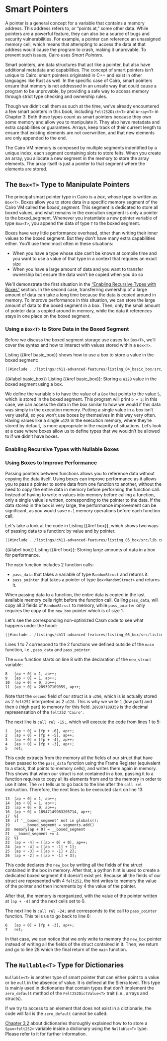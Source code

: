 # Smart Pointers

A pointer is a general concept for a variable that contains a memory address. This address refers to, or “points at,” some other data. While pointers are a powerful feature, they can also be a source of bugs and security vulnerabilities. For example, a pointer can reference an unassigned memory cell, which means that attempting to access the data at that address would cause the program to crash, making it unprovable. To prevent such issues, Cairo uses _Smart Pointers_.

Smart pointers, are data structures that act like a pointer, but also have additional metadata and capabilities. The concept of smart pointers isn’t unique to Cairo: smart pointers originated in C++ and exist in other languages like Rust as well. In the specific case of Cairo, smart pointers ensure that memory is not addressed in an unsafe way that could cause a program to be unprovable, by providing a safe way to access memory through strict type checking and ownership rules.

Though we didn’t call them as such at the time, we’ve already encountered a few smart pointers in this book, including `Felt252Dict<T>` and `Array<T>` in Chapter 3. Both these types count as smart pointers because they own some memory and allow you to manipulate it. They also have metadata and extra capabilities or guarantees. Arrays, keep track of their current length to ensure that existing elements are not overwritten, and that new elements are only appended to the end.

The Cairo VM memory is composed by multiple segments indentified by a unique index, each segment containing slots to store felts. When you create an array, you allocate a new segment in the memory to store the array elements. The array itself is just a pointer to that segment where the elements are stored.

## The `Box<T>` Type to Manipulate Pointers

The principal smart pointer type in Cairo is a _box_, whose type is written as `Box<T>`. Boxes allow you to store data in a specific memory segment of the Cairo VM called the _boxed_segment_. This segment is dedicated to store all boxed values, and what remains in the execution segment is only a pointer to the boxed_segment. Whenever you instantiate a new pointer variable of type `Box<T>`, you append the data of type `T` to the boxed segment.

Boxes have very little performance overhead, other than writing their inner values to the boxed segment. But they don’t have many extra capabilities either. You’ll use them most often in these situations:

- When you have a type whose size can’t be known at compile time and you want to use a value of that type in a context that requires an exact size
- When you have a large amount of data and you want to transfer ownership but ensure the data won’t be copied when you do so

We’ll demonstrate the first situation in the [“Enabling Recursive Types with Boxes”](./ch11-03-smart-pointers.md#enabling-recursive-types-with-nullable-boxes) section.
In the second case, transferring ownership of a large amount of data can take a long time because the data is copied around in memory. To improve performance in this situation, we can store the large amount of data to the boxed segment in a box. Then, only the small amount of pointer data is copied around in memory, while the data it references stays in one place on the boxed segment.

### Using a `Box<T>` to Store Data in the Boxed Segment

Before we discuss the boxed segment storage use cases for `Box<T>`, we’ll cover the syntax and how to interact with values stored within a `Box<T>`.

Listing {{#ref basic_box}} shows how to use a box to store a value in the boxed segment:

```rust
{{#include ../listings/ch11-advanced-features/listing_04_basic_box/src/lib.cairo}}
```

{{#label basic_box}}
<span class="caption">Listing {{#ref basic_box}}: Storing a `u128` value in the boxed segment using a box.</span>

We define the variable `b` to have the value of a `Box` that points to the value `5`, which is stored in the boxed segment. This program will print `b = 5`; in this case, we can access the data in the box similar to how we would if this data was simply in the execution memory. Putting a single value in a box isn’t very useful, so you won’t use boxes by themselves in this way very often. Having values like a single `u128` in the execution memory, where they’re stored by default, is more appropriate in the majority of situations. Let’s look at a case where boxes allow us to define types that we wouldn’t be allowed to if we didn’t have boxes.

### Enabling Recursive Types with Nullable Boxes

<!-- TODO -->

### Using Boxes to Improve Performance

Passing pointers between functions allows you to reference data without copying the data itself. Using boxes can improve performance as it allows you to pass a pointer to some data from one function to another, without the need to copy the entire data in memory before performing the function call. Instead of having to write n values into memory before calling a function, only a single value is written, corresponding to the pointer to the data. If the data stored in the box is very large, the performance improvement can be significant, as you would save `n-1` memory operations before each function call.

Let's take a look at the code in Listing {{#ref box}}, which shows two ways of passing data to a function: by value and by pointer.

```rust
{{#include ../listings/ch11-advanced-features/listing_05_box/src/lib.cairo}}
```

{{#label box}}
<span class="caption">Listing {{#ref box}}: Storing large amounts of data in a box for performance.</span>

The `main` function includes 2 function calls:

- `pass_data` that takes a variable of type `RandomStruct` and returns it.
- `pass_pointer` that takes a pointer of type `Box<RandomStruct>` and returns it.

When passing data to a function, the entire data is copied in the last available memory cells right before the function call. Calling `pass_data`, will copy all 3 fields of `RandomStruct` to memory, while `pass_pointer` only requires the copy of the `new_box` pointer which is of size 1.

<!-- TODO: add illustrations rather than CASM Code -->

Let's see the corresponding non-optimized Casm code to see what happens under the hood:

```rust
{{#include ../listings/ch11-advanced-features/listing_05_box/src/listing_04_box.casm}}
```

Lines 1 to 7 correspond to the 2 functions we defined outside of the `main` function, i.e., `pass_data` and `pass_pointer`.

The `main` function starts on line 8 with the declaration of the `new_struct` variable:

```rust,noplayground
8   [ap + 0] = 1, ap++;
9   [ap + 0] = 1, ap++;
10  [ap + 0] = 0, ap++;
11  [ap + 0] = 289397109359, ap++;
```

Note that the `second` field of our struct is a `u256`, which is is actually stored as 2 `felt252` interpreted as 2 `u128`. This is why we write `1` (low part) and then `0` (high part) to memory for this field. `289397109359` is the decimal represensation of the `felt252` `'Cairo'`.

The next line is `call rel -15;`, which will execute the code from lines 1 to 5:

```rust,noplaygroubd
1   [ap + 0] = [fp + -6], ap++;
2   [ap + 0] = [fp + -5], ap++;
3   [ap + 0] = [fp + -4], ap++;
4   [ap + 0] = [fp + -3], ap++;
5   ret;
```

This code extracts from the memory all the fields of our struct that have been passed to the `pass_data` function using the Frame Register (equivalent to a stack, that points to memory cells), and writes them again in memory. This shows that when our struct is not contained in a box, passing it to a function requires to copy all its elements from and to the memory in order to use it later. The `ret` tells us to go back to the line after the `call rel` instruction. Therefore, the next lines to be executed start on line 13:

```rust,noplayground
13  [ap + 0] = 1, ap++;
14  [ap + 0] = 1, ap++;
15  [ap + 0] = 0, ap++;
16  [ap + 0] = 18947149983205714, ap++;
17  %{
18  if '__boxed_segment' not in globals():
19      __boxed_segment = segments.add()
20  memory[ap + 0] = __boxed_segment
21  __boxed_segment += 4
22  %}
23  [ap + -4] = [[ap + 0] + 0], ap++;
24  [ap + -4] = [[ap + -1] + 1];
25  [ap + -3] = [[ap + -1] + 2];
26  [ap + -2] = [[ap + -1] + 3];
```

This code declares the `new_box` by writing all the fields of the struct contained in the box in memory. After that, a python hint is used to create a dedicated boxed segment if it doesn't exist yet. Because all the fields of our struct are represented with 4 `felt252`, the hint writes to memory the value of the pointer and then increments by 4 the value of the pointer.

After that, the memory is reorganized, with the value of the pointer written at `[ap + -4]` and the next cells set to 0.

The next line is `call rel -24;` and corresponds to the call to `pass_pointer` function. This tells us to go back to line 6:

```rust,noplayground
6   [ap + 0] = [fp + -3], ap++;
7   ret;
```

In that case, we can notice that we only write to memory the `new_box` pointer instead of writing all the fields of the struct contained in it. Then, we return and go to line 28 which the final return of the `main` function.

## The `Nullable<T>` Type for Dictionaries

`Nullable<T>` is another type of smart pointer that can either point to a value or be `null` in the absence of value. It is defined at the Sierra level. This type is mainly used in dictionaries that contain types that don't implement the `zero_default` method of the `Felt252DictValue<T>` trait (i.e., arrays and structs).

If we try to access to an element that does not exist in a dictionarie, the code will fail is the `zero_default` cannot be called.

[Chapter 3.2](./ch03-02-dictionaries.md#dictionaries-of-types-not-supported-natively) about dictionaries thoroughly explained how to to store a `Span<felt252>` variable inside a dictionary using the `Nullable<T>` type. Please refer to it for further information.
